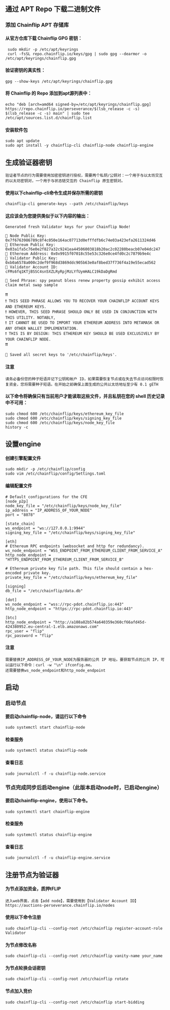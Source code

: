 ## 通过 APT Repo 下载二进制文件
### 添加 Chainflip APT 存储库
#### 从官方仓库下载 Chainflip GPG 密钥：
     sudo mkdir -p /etc/apt/keyrings
     curl -fsSL repo.chainflip.io/keys/gpg | sudo gpg --dearmor -o /etc/apt/keyrings/chainflip.gpg
#### 验证密钥的真实性：
    gpg --show-keys /etc/apt/keyrings/chainflip.gpg
#### 将 Chainflip 的 Repo 添加到apt源列表中：
    echo "deb [arch=amd64 signed-by=/etc/apt/keyrings/chainflip.gpg] https://repo.chainflip.io/perseverance/$(lsb_release -c -s) $(lsb_release -c -s) main" | sudo tee /etc/apt/sources.list.d/chainflip.list
#### 安装软件包
    sudo apt update
    sudo apt install -y chainflip-cli chainflip-node chainflip-engine
## 生成验证器密钥
    验证者节点的行为需要使用加密密钥进行授权，需要两个私钥/公钥对：一个用于与以太坊交互的以太坊密钥对，一个用于与状态链交互的 Chainflip 原生密钥对。
#### 使用以下chainflip-cli命令生成并保存所需的密钥
    chainflip-cli generate-keys --path /etc/chainflip/keys

#### 这应该会为您提供类似于以下内容的输出：
    Generated fresh Validator keys for your Chainflip Node!

    🔑 Node Public Key: 0x7f6763986789c8f4c050e164ac07713d0efffdfb6c74e03a423efa2611324d46
    🔑 Ethereum Public Key: 0x03a1fa5c76e0e2f827a32c9241ea44506003818b20ac2c02280beacb07e04dc247
    👤 Ethereum Address: 0x0x9915f07018c55e53c326e0ce4fd0c2c7879b9e4c
    🔑 Validator Public Key: 0xb0a6578a000c2def9f968d3869ddc905b63e0af8bed37f736f4a19e55ecad562
    👤 Validator Account ID: cFMs6fq1KTjBSSC4sn5XZLRyRpjMzLYfUymHALC19kDaDgRmd

    🌱 Seed Phrase: spy peanut bless renew property gossip exhibit access claim metal swap sample

    ❗️❗️
    ❗️ THIS SEED PHRASE ALLOWS YOU TO RECOVER YOUR CHAINFLIP ACCOUNT KEYS AND ETHEREUM KEYS.
    ❗️ HOWEVER, THIS SEED PHRASE SHOULD ONLY BE USED IN CONJUNCTION WITH THIS UTILITY. NOTABLY,
    ❗️ IT CANNOT BE USED TO IMPORT YOUR ETHEREUM ADDRESS INTO METAMASK OR ANY OTHER WALLET IMPLEMENTATION.
    ❗️ THIS IS BY DESIGN: THIS ETHEREUM KEY SHOULD BE USED EXCLUSIVELY BY YOUR CHAINFLIP NODE.
    ❗️❗️

    💾 Saved all secret keys to '/etc/chainflip/keys'.
#### 注意
    请务必备份您的种子短语并记下公钥和帐户 ID，如果需要恢复节点或在失去节点访问权限时恢复资金，您将需要种子短语。在开始之前确保上面生成的公共以太坊地址至少有 0.1 gETH
#### 以下命令将确保只有当前用户才能读取这些文件，并且私钥在您的 shell 历史记录中不可用：
    sudo chmod 600 /etc/chainflip/keys/ethereum_key_file
    sudo chmod 600 /etc/chainflip/keys/signing_key_file
    sudo chmod 600 /etc/chainflip/keys/node_key_file
    history -c
## 设置engine
#### 创建引擎配置文件
    sudo mkdir -p /etc/chainflip/config
    sudo vim /etc/chainflip/config/Settings.toml
#### 编辑配置文件
    # Default configurations for the CFE
    [node_p2p]
    node_key_file = "/etc/chainflip/keys/node_key_file"
    ip_address = "IP_ADDRESS_OF_YOUR_NODE"
    port = "8078"

    [state_chain]
    ws_endpoint = "ws://127.0.0.1:9944"
    signing_key_file = "/etc/chainflip/keys/signing_key_file"

    [eth]
    # Ethereum RPC endpoints (websocket and http for redundancy).
    ws_node_endpoint = "WSS_ENDPOINT_FROM_ETHEREUM_CLIENT_FROM_SERVICE_A"
    http_node_endpoint = "HTTPS_ENDPOINT_FROM_ETHEREUM_CLIENT_FROM_SERVICE_B"

    # Ethereum private key file path. This file should contain a hex-encoded private key.
    private_key_file = "/etc/chainflip/keys/ethereum_key_file"

    [signing]
    db_file = "/etc/chainflip/data.db"

    [dot]
    ws_node_endpoint = "wss://rpc-pdot.chainflip.io:443"
    http_node_endpoint = "https://rpc-pdot.chainflip.io:443"

    [btc]
    http_node_endpoint = "http://a108a82b574a640359e360cf66afd45d-424380952.eu-central-1.elb.amazonaws.com"
    rpc_user = "flip"
    rpc_password = "flip"
#### 注意
    需要替换IP_ADDRESS_OF_YOUR_NODE为服务器的公共 IP 地址。要获取节点的公共 IP，可以运行以下命令：curl -w "\n" ifconfig.me。
    还需要替换ws_node_endpoint和http_node_endpoint
## 启动
### 启动节点
#### 要启动chainflip-node，请运行以下命令
    sudo systemctl start chainflip-node
#### 检查服务
    sudo systemctl status chainflip-node
#### 查看日志
    sudo journalctl -f -u chainflip-node.service
### 节点完成同步后启动engine（此版本启动node时，已启动engine）
#### 要启动chainflip-engine，使用以下命令。
    sudo systemctl start chainflip-engine
#### 检查服务
    sudo systemctl status chainflip-engine
#### 查看日志
    sudo journalctl -f -u chainflip-engine.service
## 注册节点为验证器
#### 为节点添加资金，质押tFLIP
    进入web界面，点击【add node】，需要使用到【Validator Account ID】
    https://auctions-perseverance.chainflip.io/nodes
#### 使用以下命令注册
    sudo chainflip-cli --config-root /etc/chainflip register-account-role Validator
#### 为节点修改名称
    sudo chainflip-cli --config-root /etc/chainflip vanity-name your_name
#### 为节点轮换会话密钥
    sudo chainflip-cli --config-root /etc/chainflip rotate
#### 节点加入竞价
    sudo chainflip-cli --config-root /etc/chainflip start-bidding




























